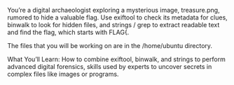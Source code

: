 You’re a digital archaeologist exploring a mysterious image, treasure.png, rumored to hide a valuable flag. Use exiftool to check its metadata for clues, binwalk to look for hidden files, and strings / grep to extract readable text and find the flag, which starts with FLAG{.

The files that you will be working on are in the /home/ubuntu directory.

What You’ll Learn: How to combine exiftool, binwalk, and strings to perform advanced digital forensics, skills used by experts to uncover secrets in complex files like images or programs.
